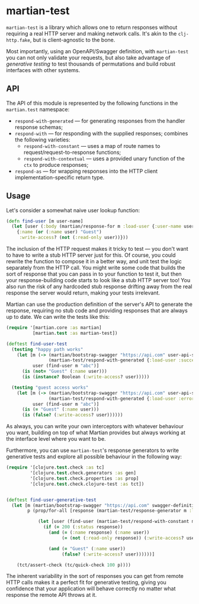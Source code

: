 # martian-test

`martian-test` is a library which allows one to return responses without requiring a real HTTP server
and making network calls. It's akin to the `clj-http.fake`, but is client-agnostic to the bone.

Most importantly, using an OpenAPI/Swagger definition, with `martian-test` you can not only validate
your requests, but also take advantage of *generative testing* to test thousands of permutations and
build robust interfaces with other systems.


## API

The API of this module is represented by the following functions in the `martian.test` namespace:

- `respond-with-generated` — for generating responses from the handler response schemas;
- `respond-with` — for responding with the supplied responses; combines the following varieties:
  - `respond-with-constant` — uses a map of route names to request/request-to-response functions;
  - `respond-with-contextual` — uses a provided unary function of the `ctx` to produce responses;
- `respond-as` — for wrapping responses into the HTTP client implementation-specific return type.

## Usage

Let's consider a somewhat naive user lookup function:

```clojure
(defn find-user [m user-name]
  (let [user (:body (martian/response-for m :load-user {:user-name user-name}))]
    {:name (or (:name user) "Guest")
     :write-access? (not (:read-only user))}))
```

The inclusion of the HTTP request makes it tricky to test — you don't want to have to write a stub
HTTP server just for this. Of course, you could rewrite the function to compose it in a better way,
and unit test the logic separately from the HTTP call. You might write some code that builds the
sort of response that you can pass in to your function to test it, but then your response-building
code starts to look like a stub HTTP server too! You also run the risk of any hardcoded stub
response drifting away from the real response the server would return, making your tests irrelevant.

Martian can use the production definition of the server's API to generate the response, requiring no
stub code and providing responses that are always up to date. We can write the tests like this:

```clojure
(require '[martian.core :as martian]
          [martian.test :as martian-test])

(deftest find-user-test
  (testing "happy path works"
    (let [m (-> (martian/bootstrap-swagger "https://api.com" user-api-swagger-definition)
                (martian-test/respond-with-generated {:load-user :success}))
          user (find-user m "abc")]
      (is (not= "Guest" (:name user)))
      (is (instance? Boolean (:write-access? user)))))

  (testing "guest access works"
    (let [m (-> (martian/bootstrap-swagger "https://api.com" user-api-swagger-definition)
                (martian-test/respond-with-generated {:load-user :error}))
          user (find-user m "abc")]
      (is (= "Guest" (:name user)))
      (is (false? (:write-access? user))))))
```

As always, you can write your own interceptors with whatever behaviour you want, building on top
of what Martian provides but always working at the interface level where you want to be.

Furthermore, you can use `martian-test`'s response generators to write generative tests and explore
all possible behaviour in the following way:

```clojure
(require '[clojure.test.check :as tc]
         '[clojure.test.check.generators :as gen]
         '[clojure.test.check.properties :as prop]
         '[clojure.test.check.clojure-test :as tct])


(deftest find-user-generative-test
  (let [m (martian/bootstrap-swagger "https://api.com" swagger-definition)
        p (prop/for-all [response (martian-test/response-generator m :load-user)]

            (let [user (find-user (martian-test/respond-with-constant m {:load-user response}))]
              (if (= 200 (:status response))
                (and (= (:name response) (:name user))
                     (= (not (:read-only response)) (:write-access? user)))

                (and (= "Guest" (:name user))
                     (false? (:write-access? user))))))]

    (tct/assert-check (tc/quick-check 100 p))))
```

The inherent variability in the sort of responses you can get from remote HTTP calls makes it
a perfect fit for generative testing, giving you confidence that your application will behave
correctly no matter what response the remote API throws at it.
